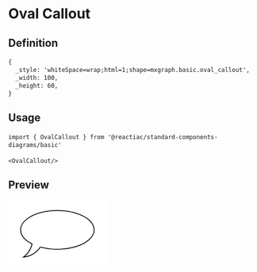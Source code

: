 # Oval Callout

## Definition

```
{
  _style: 'whiteSpace=wrap;html=1;shape=mxgraph.basic.oval_callout',
  _width: 100,
  _height: 60,
}
```

## Usage

```
import { OvalCallout } from '@reactiac/standard-components-diagrams/basic'

<OvalCallout/>
```

## Preview

<img src="./oval-callout.png" width="200"/>
